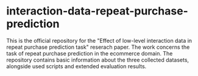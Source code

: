 # interaction-data-repeat-purchase-prediction
This is the official repository for the "Effect of low-level interaction data in repeat purchase prediction task" reserach paper. The work concerns the task of repeat purchase prediction in the ecommerce domain. The repository contains basic information about the three collected datasets, alongside used scripts and extended evaluation results.
